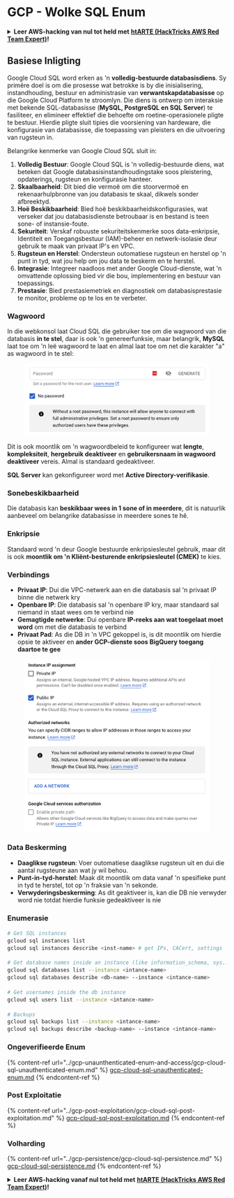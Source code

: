# GCP - Wolke SQL Enum

<details>

<summary><strong>Leer AWS-hacking van nul tot held met</strong> <a href="https://training.hacktricks.xyz/courses/arte"><strong>htARTE (HackTricks AWS Red Team Expert)</strong></a><strong>!</strong></summary>

Ander maniere om HackTricks te ondersteun:

* As jy wil sien jou **maatskappy geadverteer in HackTricks** of **HackTricks aflaai in PDF-formaat** Kyk na die [**SUBSCRIPTION PLANS**](https://github.com/sponsors/carlospolop)!
* Kry die [**amptelike PEASS & HackTricks swag**](https://peass.creator-spring.com)
* Ontdek [**The PEASS Family**](https://opensea.io/collection/the-peass-family), ons versameling eksklusiewe [**NFTs**](https://opensea.io/collection/the-peass-family)
* **Sluit aan by die** 💬 [**Discord-groep**](https://discord.gg/hRep4RUj7f) of die [**telegram-groep**](https://t.me/peass) of **volg** my op **Twitter** 🐦 [**@carlospolopm**](https://twitter.com/carlospolopm)**.**
* **Deel jou hacking-truuks deur PRs in te dien by die** [**HackTricks**](https://github.com/carlospolop/hacktricks) en [**HackTricks Cloud**](https://github.com/carlospolop/hacktricks-cloud)
*
*
* &#x20;github repos.

</details>

## Basiese Inligting

Google Cloud SQL word erken as 'n **volledig-bestuurde databasisdiens**. Sy primêre doel is om die prosesse wat betrokke is by die inisialisering, instandhouding, bestuur en administrasie van **verwantskapdatabasisse** op die Google Cloud Platform te stroomlyn. Die diens is ontwerp om interaksie met bekende SQL-databasisse (**MySQL, PostgreSQL en SQL Server**) te fasiliteer, en elimineer effektief die behoefte om roetine-operasionele pligte te bestuur. Hierdie pligte sluit tipies die voorsiening van hardeware, die konfigurasie van databasisse, die toepassing van pleisters en die uitvoering van rugsteun in.

Belangrike kenmerke van Google Cloud SQL sluit in:

1. **Volledig Bestuur**: Google Cloud SQL is 'n volledig-bestuurde diens, wat beteken dat Google databasisinstandhoudingstake soos pleistering, opdaterings, rugsteun en konfigurasie hanteer.
2. **Skaalbaarheid**: Dit bied die vermoë om die stoorvermoë en rekenaarhulpbronne van jou databasis te skaal, dikwels sonder afbreektyd.
3. **Hoë Beskikbaarheid**: Bied hoë beskikbaarheidskonfigurasies, wat verseker dat jou databasisdienste betroubaar is en bestand is teen sone- of instansie-foute.
4. **Sekuriteit**: Verskaf robuuste sekuriteitskenmerke soos data-enkripsie, Identiteit en Toegangsbestuur (IAM)-beheer en netwerk-isolasie deur gebruik te maak van privaat IP's en VPC.
5. **Rugsteun en Herstel**: Ondersteun outomatiese rugsteun en herstel op 'n punt in tyd, wat jou help om jou data te beskerm en te herstel.
6. **Integrasie**: Integreer naadloos met ander Google Cloud-dienste, wat 'n omvattende oplossing bied vir die bou, implementering en bestuur van toepassings.
7. **Prestasie**: Bied prestasiemetriek en diagnostiek om databasisprestasie te monitor, probleme op te los en te verbeter.

### Wagwoord

In die webkonsol laat Cloud SQL die gebruiker toe om die wagwoord van die databasis **in te stel**, daar is ook 'n genereerfunksie, maar belangrik, **MySQL** laat toe om 'n leë wagwoord te laat en almal laat toe om net die karakter "a" as wagwoord in te stel:

<figure><img src="../../../.gitbook/assets/image (1) (1) (1) (1) (1) (1) (1).png" alt=""><figcaption></figcaption></figure>

Dit is ook moontlik om 'n wagwoordbeleid te konfigureer wat **lengte**, **kompleksiteit**, **hergebruik deaktiveer** en **gebruikersnaam in wagwoord deaktiveer** vereis. Almal is standaard gedeaktiveer.

**SQL Server** kan gekonfigureer word met **Active Directory-verifikasie**.

### Sonebeskikbaarheid

Die databasis kan **beskikbaar wees in 1 sone of in meerdere**, dit is natuurlik aanbeveel om belangrike databasisse in meerdere sones te hê.

### Enkripsie

Standaard word 'n deur Google bestuurde enkripsiesleutel gebruik, maar dit is ook **moontlik om 'n Kliënt-besturende enkripsiesleutel (CMEK)** te kies.

### Verbindings

* **Privaat IP**: Dui die VPC-netwerk aan en die databasis sal 'n privaat IP binne die netwerk kry
* **Openbare IP**: Die databasis sal 'n openbare IP kry, maar standaard sal niemand in staat wees om te verbind nie
* **Gemagtigde netwerke**: Dui openbare **IP-reeks aan wat toegelaat moet word** om met die databasis te verbind
* **Privaat Pad**: As die DB in 'n VPC gekoppel is, is dit moontlik om hierdie opsie te aktiveer en **ander GCP-dienste soos BigQuery toegang daartoe te gee**

<figure><img src="../../../.gitbook/assets/image (1) (1) (1) (1) (1) (1) (1) (1).png" alt=""><figcaption></figcaption></figure>

### Data Beskerming

* **Daaglikse rugsteun**: Voer outomatiese daaglikse rugsteun uit en dui die aantal rugsteune aan wat jy wil behou.
* **Punt-in-tyd-herstel**: Maak dit moontlik om data vanaf 'n spesifieke punt in tyd te herstel, tot op 'n fraksie van 'n sekonde.
* **Verwyderingsbeskerming**: As dit geaktiveer is, kan die DB nie verwyder word nie totdat hierdie funksie gedeaktiveer is nie

### Enumerasie
```bash
# Get SQL instances
gcloud sql instances list
gcloud sql instances describe <inst-name> # get IPs, CACert, settings

# Get database names inside an instance (like information_schema, sys...)
gcloud sql databases list --instance <intance-name>
gcloud sql databases describe <db-name> --instance <intance-name>

# Get usernames inside the db instance
gcloud sql users list --instance <intance-name>

# Backups
gcloud sql backups list --instance <intance-name>
gcloud sql backups describe <backup-name> --instance <intance-name>
```
### Ongeverifieerde Enum

{% content-ref url="../gcp-unaunthenticated-enum-and-access/gcp-cloud-sql-unauthenticated-enum.md" %}
[gcp-cloud-sql-unauthenticated-enum.md](../gcp-unaunthenticated-enum-and-access/gcp-cloud-sql-unauthenticated-enum.md)
{% endcontent-ref %}

### Post Exploitatie

{% content-ref url="../gcp-post-exploitation/gcp-cloud-sql-post-exploitation.md" %}
[gcp-cloud-sql-post-exploitation.md](../gcp-post-exploitation/gcp-cloud-sql-post-exploitation.md)
{% endcontent-ref %}

### Volharding

{% content-ref url="../gcp-persistence/gcp-cloud-sql-persistence.md" %}
[gcp-cloud-sql-persistence.md](../gcp-persistence/gcp-cloud-sql-persistence.md)
{% endcontent-ref %}

<details>

<summary><strong>Leer AWS-hacking vanaf nul tot held met</strong> <a href="https://training.hacktricks.xyz/courses/arte"><strong>htARTE (HackTricks AWS Red Team Expert)</strong></a><strong>!</strong></summary>

Andere manieren om HackTricks te ondersteunen:

* Als je je **bedrijf geadverteerd wilt zien in HackTricks** of **HackTricks in PDF wilt downloaden**, bekijk dan de [**ABONNEMENTSPAKKETTEN**](https://github.com/sponsors/carlospolop)!
* Koop de [**officiële PEASS & HackTricks-merchandise**](https://peass.creator-spring.com)
* Ontdek [**The PEASS Family**](https://opensea.io/collection/the-peass-family), onze collectie exclusieve [**NFT's**](https://opensea.io/collection/the-peass-family)
* **Sluit je aan bij de** 💬 [**Discord-groep**](https://discord.gg/hRep4RUj7f) of de [**telegram-groep**](https://t.me/peass) of **volg** me op **Twitter** 🐦 [**@carlospolopm**](https://twitter.com/carlospolopm)**.**
* **Deel je hacktrucs door PR's in te dienen bij de** [**HackTricks**](https://github.com/carlospolop/hacktricks) en [**HackTricks Cloud**](https://github.com/carlospolop/hacktricks-cloud) github-repos.

</details>
